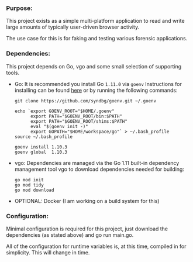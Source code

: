 ### Purpose:
  This project exists as a simple multi-platform application to read and write large amounts of typically user-driven browser activity.

  The use case for this is for faking and testing various forensic applications.

### Dependencies:
  This project depends on Go, vgo and some small selection of supporting tools.

  - Go: It is recommended you install Go `1.11.0` via `goenv` Instructions for installing can be found [here](https://github.com/syndbg/goenv) or by running the following commands:
    ```
    git clone https://github.com/syndbg/goenv.git ~/.goenv

    echo `export GOENV_ROOT="$HOME/.goenv"
          export PATH="$GOENV_ROOT/bin:$PATH"
          export PATH="$GOENV_ROOT/shims:$PATH"
          eval "$(goenv init -)"
          export GOPATH="$HOME/workspace/go"` > ~/.bash_profile
    source ~/.bash_profile

    goenv install 1.10.3
    goenv global  1.10.3
    ```

  - vgo: Dependencies are managed via the Go 1.11 built-in dependency management tool vgo to download dependencies needed for building:
    ```
    go mod init
    go mod tidy
    go mod download
    ```
    
  - OPTIONAL: Docker (I am working on a build system for this)  

### Configuration:
  Minimal configuration is required for this project, just download the dependencies (as stated above) and go run main.go.
  
  All of the configuration for runtime variables is, at this time, compiled in for simplicity. This will change in time.
